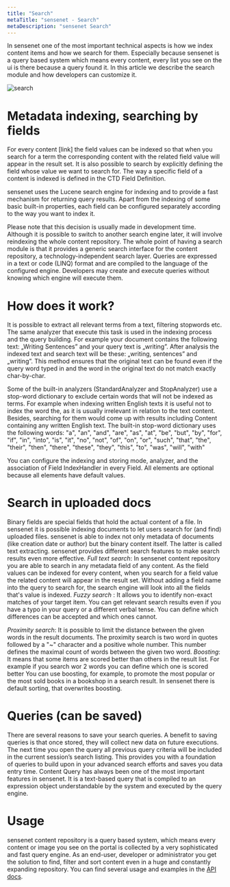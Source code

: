 ```yaml
---
title: "Search"
metaTitle: "sensenet - Search"
metaDescription: "sensenet Search"
---
```



In sensenet one of the most important technical aspects is how we index content items and how we search for them. Especially because sensenet is a query based system which means every content, every list you see on the ui is there because a query found it. In this article we describe the search module and how developers can customize it.

![search](../img/search.gif)

# Metadata indexing, searching by fields
For every content [link] the field values can be indexed so that when you search for a term the corresponding content with the related field value will appear in the result set. It is also possible to search by explicitly defining the field whose value we want to search for. The way a specific field of a content is indexed is defined in the CTD Field Definition.

sensenet uses the Lucene search engine for indexing and to provide a fast mechanism for returning query results. Apart from the indexing of some basic built-in properties, each field can be configured separately according to the way you want to index it.

Please note that this decision is usually made in development time. Although it is possible to switch to another search engine later, it will involve reindexing the whole content repository.
The whole point of having a search module is that it provides a generic search interface for the content repository, a technology-independent search layer. Queries are expressed in a text or code (LINQ) format and are compiled to the language of the configured engine. Developers may create and execute queries without knowing which engine will execute them.

# How does it work?
It is possible to extract all relevant terms from a text, filtering stopwords etc. The same analyzer that execute this task is used in the indexing process and the query building. For example your document contains the following text: „Writing Sentences” and your query text is „writing”. After analysis the indexed text and search text will be these: „writing, sentences” and „writing”. This method ensures that the original text can be found even if the query word typed in and the word in the original text do not match exactly char-by-char.

Some of the built-in analyzers (StandardAnalyzer and StopAnalyzer) use a stop-word dictionary to exclude certain words that will not be indexed as terms. For example when indexing written English texts it is useful not to index the word the, as it is usually irrelevant in relation to the text content. Besides, searching for them would come up with results including Content containing any written English text. The built-in stop-word dictionary uses the following words:
"a", "an", "and", "are", "as", "at", "be", "but", "by", "for", "if", "in", "into", "is", "it", "no", "not", "of",
"on", "or", "such", "that", "the", "their", "then", "there", "these", "they", "this", "to", "was", "will", "with"

You can configure the indexing and storing mode, analyzer, and the association of Field IndexHandler in every Field. All elements are optional because all elements have default values.

# Search in uploaded docs
Binary fields are special fields that hold the actual content of a file. In sensenet it is possible indexing documents to let users search for (and find) uploaded files. sensenet is able to index not only metadata of documents (like creation date or author) but the binary content itself. The latter is called text extracting.
sensenet provides different search features to make search results even more effective.
_Full text search_: In sensenet content repository you are able to search in any metadata field of any content. As the field values can be indexed for every content, when you search for a field value the related content will appear in the result set. Without adding a field name into the query to search for, the search engine will look into all the fields that's value is indexed.
_Fuzzy search_ : It allows you to identify non-exact matches of your target item. You can get relevant search results even if you have a typo in your query or a different verbal tense. You can define which differences can be accepted and which ones cannot.

_Proximity search_: It is possible to limit the distance between the given words in the result documents. The proximity search is two word in quotes followed by a "~" character and a positive whole number. This number defines the maximal count of words between the given two word.
_Boosting_: It means that some items are scored better than others in the result list. For example if you search wor 2 words you can define which one is scored better You can use boosting, for example, to promote the most popular or the most sold books in a bookshop in a search result. In sensenet there is default sorting, that overwrites boosting.

# Queries (can be saved)
There are several reasons to save your search queries. A benefit to saving queries is that once stored, they will collect new data on future executions. The next time you open the query all previous query criteria will be included in the current session’s search listing. This provides you with a foundation of queries to build upon in your advanced search efforts and saves you data entry time.
Content Query has always been one of the most important features in sensenet. It is a text-based query that is compiled to an expression object understandable by the system and executed by the query engine.

# Usage
sensenet content repository is a query based system, which means every content or image you see on the portal is collected by a very sophisticated and fast query engine. As an end-user, developer or administrator you get the solution to find, filter and sort content even in a huge and constantly expanding repository.
You can find several usage and examples in the [API docs](https://docs.sensenet.com/api-docs/querying).


